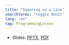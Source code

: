 ```yaml
---
title: "Squaring on a Line"
searchterms: "toggle 8Unit"
lang: "en"
tag: ProgrammingLesson
---
```

 <ul>
 <li class="ng-binding">Slides:
 <a href="PyProgrammingLessons/SquaringonLine.pptx">PPTX</a>,
 <a href="PyProgrammingLessons/SquaringonLine.pdf">PDF</a>
 </li>
 </ul>
